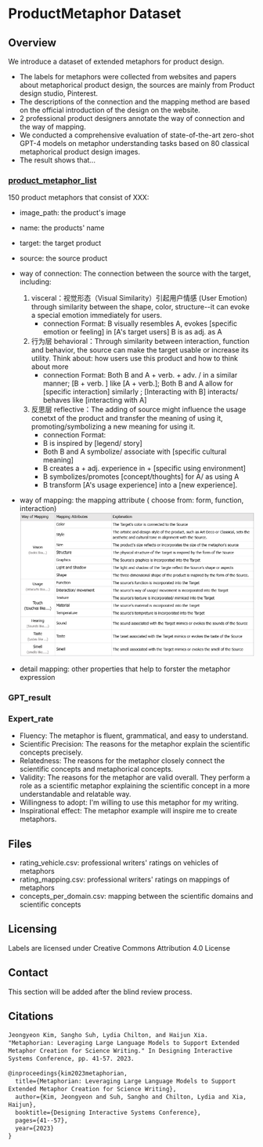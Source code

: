 # ProductMetaphor Dataset

## Overview

We introduce a dataset of extended metaphors for product design.

* The labels for metaphors were collected from websites and papers about metaphorical product design, the sources are mainly from Product design studio, Pinterest. 
* The descriptions of the connection and the mapping method are based on the official introduction of the design on the website.
* 2 professional product designers annotate the way of connection and the way of mapping.
* We conducted a comprehensive evaluation of state-of-the-art zero-shot GPT-4 models on metaphor understanding tasks based on 80 classical metaphorical product design images.
* The result shows that...

### [product_metaphor_list](product_metaphor_list_3level.csv)
 150 product metaphors that consist of XXX:
* image_path: the product's image
* name: the products' name
* target: the target product
* source: the source product
* way of connection: The connection between the source with the target, including:
  1. visceral：视觉形态（Visual Similarity）引起用户情感 (User Emotion)   through similarity between the shape, color, structure--it  can evoke a special emotion immediately for users.
     * connection Format: 
          B visually resembles A, evokes [specific emotion or feeling] in [A's target users]
          B is as adj. as A
  2. 行为层 behavioral：Through similarity between interaction, function and behavior, the source can make the target usable or increase its utility. Think about: how users use this product and how to think about more 
     * connection Format: 
          Both B and A + verb. + adv. / in a similar manner; 
          [B +  verb. ] like [A + verb.];
          Both B and A allow for [specific interaction] similarly ; [Interacting with B] interacts/ behaves like [interacting with A]
  3. 反思层 reflective：The adding of source might influence the usage conetxt of the product and transfer the meaning of using it, promoting/symbolizing a new meaning for using it. 
     * connection Format: 
     - B is inspired by [legend/ story]
     - Both B and A symbolize/ associate with [specific cultural meaning]
     - B creates a + adj. experience in + [specific using environment] 
     - B symbolizes/promotes [concept/thoughts] for A/ as using A
     - B  transform [A's usage experience] into a [new experience].

* way of mapping: the mapping attribute ( choose from: form, function, interaction)
 ![img_3.png](img_3.png)
* detail mapping: other properties that help to forster the metaphor expression


### GPT_result


### Expert_rate
 
* Fluency: The metaphor is fluent, grammatical, and easy to understand.
* Scientific Precision: The reasons for the metaphor explain the scientific concepts precisely.
* Relatedness: The reasons for the metaphor closely connect the scientific concepts and metaphorical concepts.
* Validity: The reasons for the metaphor are valid overall. They perform a role as a scientific metaphor explaining the scientific concept in a more understandable and relatable way.
* Willingness to adopt: I'm willing to use this metaphor for my writing. 
* Inspirational effect: The metaphor example will inspire me to create metaphors.



## Files

* rating_vehicle.csv: professional writers' ratings on vehicles of metaphors
* rating_mapping.csv: professional writers' ratings on mappings of metaphors
* concepts_per_domain.csv: mapping between the scientific domains and scientific concepts

## Licensing

Labels are licensed under Creative Commons Attribution 4.0 License

## Contact

This section will be added after the blind review process.

## Citations

```
Jeongyeon Kim, Sangho Suh, Lydia Chilton, and Haijun Xia. "Metaphorian: Leveraging Large Language Models to Support Extended Metaphor Creation for Science Writing." In Designing Interactive Systems Conference, pp. 41-57. 2023.
```

```
@inproceedings{kim2023metaphorian,
  title={Metaphorian: Leveraging Large Language Models to Support Extended Metaphor Creation for Science Writing},
  author={Kim, Jeongyeon and Suh, Sangho and Chilton, Lydia and Xia, Haijun},
  booktitle={Designing Interactive Systems Conference},
  pages={41--57},
  year={2023}
}
```
